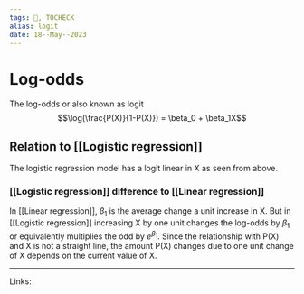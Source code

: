 ```yaml
---
tags: 🌱, TOCHECK
alias: logit
date: 18--May--2023
---
```


# Log-odds

The log-odds or also known as logit
$$\log(\frac{P(X)}{1-P(X)}) = \beta_0 + \beta_1X$$
## Relation to [[Logistic regression]]
The logistic regression model has a logit linear in X as seen from above.
### [[Logistic regression]] difference to [[Linear regression]]
In [[Linear regression]], $\beta_1$ is the average change a unit increase in X. But in [[Logistic regression]] increasing X by one unit changes the log-odds by $\beta_1$ or equivalently multiplies the odd by $e^{\beta_1}$. Since the relationship with P(X) and X is not a straight line, the amount P(X) changes due to one unit change of X depends on the current value of X. 

---
Links: 